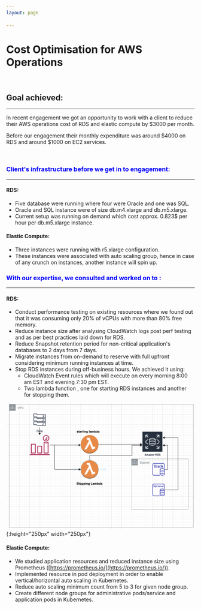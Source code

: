 ```yaml
---
layout: page

---
```

# Cost Optimisation for AWS Operations

 


## Goal achieved:
--------------

In recent engagement we got an opportunity to work with a client to
reduce their AWS operations cost of RDS and elastic compute by \$3000
per month.

Before our engagement their monthly expenditure was around \$4000 on RDS
and around \$1000 on EC2 services.

 


### <span style="color:blue">Client's infrastructure before we get in to engagement:</span>
-------------------------------------------------------

#### **RDS:**

- Five database were running where four were Oracle and one was SQL.
- Oracle and SQL instance were of size db.m4.xlarge and db.m5.xlarge.
- Current setup was running on demand which cost approx. 0.823\$ per hour per db.m5.xlarge instance.

#### **Elastic Compute:**

- Three instances were running with r5.xlarge configuration.
- These instances were associated with auto scaling group, hence in case of any crunch on instances, another instance will spin up.
 



### <span style="color:blue">With our expertise, we consulted and worked on to :</span>
----------------------------------------------------

#### **RDS:**

- Conduct performance testing on existing resources where we found out that it was consuming only 20% of vCPUs with more than 80% free memory.
- Reduce instance size after analysing CloudWatch logs post perf testing and as per best practices laid down for RDS.
- Reduce Snapshot retention period for non-critical application's databases to 2 days from 7 days.
- Migrate instances from on-demand to reserve with full upfront considering minimum running instances at time.
- Stop RDS instances during off-business hours. We achieved it using:
    - CloudWatch Event rules which will execute on every morning 8:00 am
    EST and evening 7:30 pm EST.
    - Two lambda function , one for starting RDS instances and another for
    stopping them.

![Architecture of Autostart/stop infra](images/PF_AutorestartRdsSetup.png){:height="250px" width="250px"}

#### **Elastic Compute:**

-   We studied application resources and reduced instance size using Prometheus ([https://prometheus.io/](https://prometheus.io/)).
-   Implemented resource in pod deployment in order to enable vertical/horizontal auto scaling in Kubernetes.
-   Reduce auto scaling minimum count from 5 to 3 for given node group.
-   Create different node groups for administrative pods/service and application pods in Kubernetes.

 
